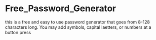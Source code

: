 # Free_Password_Generator
this is a free and easy to use password generator that goes from 8-128 characters long.  You may add symbols, capital laetters, or numbers at a button press

